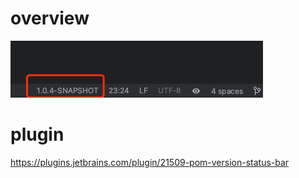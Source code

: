 # overview

![img.png](img.png)

# plugin 

https://plugins.jetbrains.com/plugin/21509-pom-version-status-bar